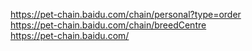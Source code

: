 https://pet-chain.baidu.com/chain/personal?type=order<br>
https://pet-chain.baidu.com/chain/breedCentre<br>
https://pet-chain.baidu.com/<br>